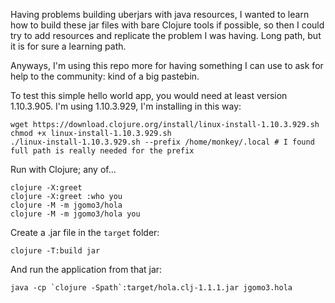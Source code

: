Having problems building uberjars with java resources, I wanted to
learn how to build these jar files with bare Clojure tools if
possible, so then I could try to add resources and replicate the
problem I was having. Long path, but it is for sure a learning path.

Anyways, I'm using this repo more for having something I can use to
ask for help to the community: kind of a big pastebin.

To test this simple hello world app, you would need at least version
1.10.3.905. I'm using 1.10.3.929, I'm installing in this way:

```
wget https://download.clojure.org/install/linux-install-1.10.3.929.sh
chmod +x linux-install-1.10.3.929.sh
./linux-install-1.10.3.929.sh --prefix /home/monkey/.local # I found full path is really needed for the prefix
```

Run with Clojure; any of...

```
clojure -X:greet
clojure -X:greet :who you
clojure -M -m jgomo3/hola
clojure -M -m jgomo3/hola you
```

Create a .jar file in the `target` folder:

```
clojure -T:build jar 
```

And run the application from that jar:

```
java -cp `clojure -Spath`:target/hola.clj-1.1.1.jar jgomo3.hola
```
